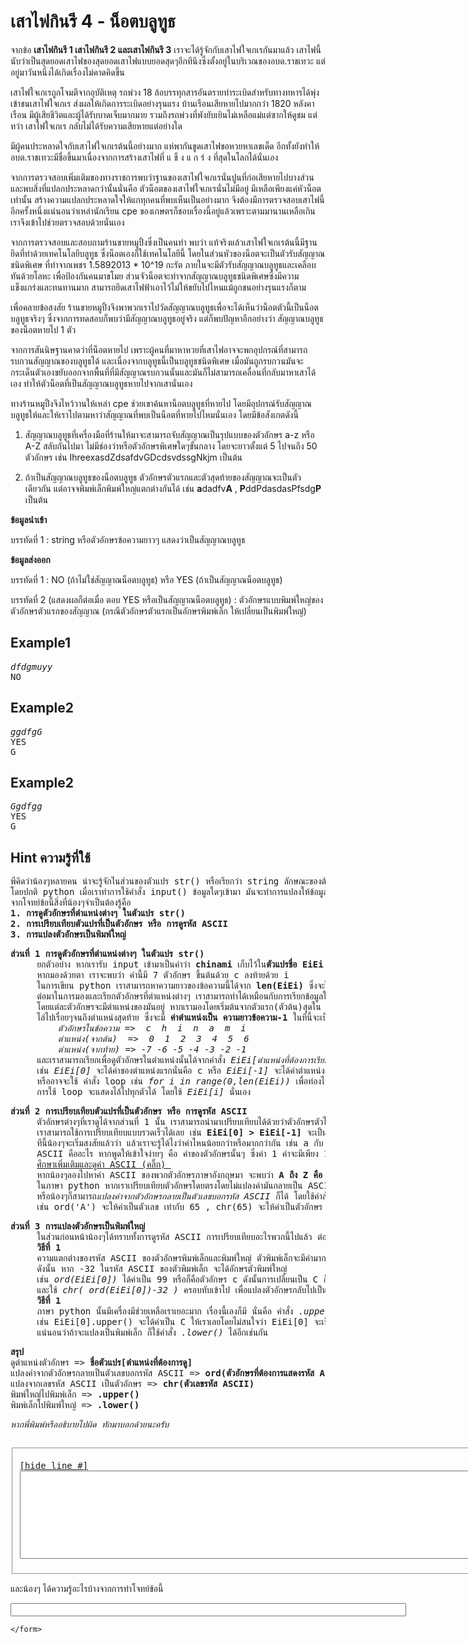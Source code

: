 <div id="current" aria-labelledby="ui-id-25" role="tabpanel" class="ui-tabs-panel ui-corner-bottom ui-widget-content" aria-hidden="false">
    <form method="post" action="/elab/lab/submit/1023/11593/19047/" enctype="multipart/form-data" autocomplete="off">
      <div id="assignment-body">
        <input type="hidden" name="csrfmiddlewaretoken" value="4iJty5q8KyJdf2sr7LPv4fwyxJIhat03tU7AZ2Er0bb2nGdSXTay8BlyzrJnSygD">
        <h1>เสาไฟกินรี 4 - น็อตบลูทูธ</h1><p>จากข้อ <strong>เสาไฟกินรี 1 เสาไฟกินรี 2 และเสาไฟกินรี 3</strong> เราจะได้รู้จักกับเสาไฟใจเกเรกันมาแล้ว เสาไฟนี้นับว่าเป็นสุดยอดเสาไฟของสุดยอดเสาไฟแบบยอดสุดๆอีกทีนึงซึ่งตั้งอยู่ในบริเวณของอบต.ราชเทวะ แต่อยู่มาวันหนึ่งได้เกิดเรื่องไม่คาดคิดขึ้น</p><p>เสาไฟใจเกเรถูกโจมตีจากอุบัติเหตุ รถพ่วง 18 ล้อบรรทุกสารอันตรายทำระเบิดสำหรับทางทหารได้พุ่งเข้าชนเสาไฟใจเกเร ส่งผลให้เกิดการระเบิดอย่างรุนแรง บ้านเรือนเสียหายไปมากกว่า 1820 หลังคาเรือน มีผู้เสียชีวิตและผู้ได้รับบาดเจ็บมากมาย รวมถึงรถพ่วงที่พังยับเยินไม่เหลือแม่แต่ซากให้ดูชม แต่ทว่า เสาไฟใจเกเร กลับไม่ได้รับความเสียหายแต่อย่างใด </p><p>มีผู้คนประหลาดใจกับเสาไฟใจเกเรต้นนี้อย่างมาก แห่พากันขูดเสาไฟขอหวยหาเลขเด็ด อีกทั้งยังทำให้อบต.ราชเทวะมีชื่อขึ้นมาเนื่องจากการสร้างเสาไฟที่ แ ข็ ง แ ก ร่ ง ที่สุดในโลกได้นั่นเอง</p><p>จากการตรวจสอบเพิ่มเติมของทางราชการพบว่าฐานของเสาไฟใจเกเรนั่นปูนที่ก่อเสียหายไปบางส่วน และพบสิ่งที่แปลกประหลาดกว่านั้นนั่นคือ ตัวน็อตของเสาไฟใจเกเรนั่นไม่มีอยู่ มีเหลือเพียงแค่หัวน็อตเท่านั้น สร้างความแปลกประหลาดใจให้แกทุกคนที่พบเห็นเป็นอย่างมาก จึงต้องมีการตรวจสอบเสาไฟนี้อีกครั้งหนึ่งแน่นอนว่าเหล่านักเรียน cpe ของเกษตรก็ชอบเรื่องนี้อยู่แล้วเพราะตามมานานเหลือเกิน เราจึงเข้าไปช่วยตรวจสอบด้วยนั่นเอง </p><p>จากการตรวจสอบและสอบถามร้านขายหมูปิ้งซึ่งเป็นคนทำ พบว่า แท้จริงแล้วเสาไฟใจเกเรต้นนี้มีฐานยึดที่ทำด้วยเทคโนโลยีบลูทูธ ซึ่งน็อตเองก็ใช้เทคโนโลยีนี้ โดยในส่วนหัวของน็อตจะเป็นตัวรับสัญญาณชนิดพิเศษ ที่ทำจากเพชร 1.5892013 * 10^19 กะรัต ภายในจะมีตัวรับสัญญาณบลูทูธและเคลือบทันด้วยโลหะ เพื่อป้องกันคนมาขโมย ส่วนจัวน็อตจะทำจากสัญญาณบลูทูธชนิดพิเศษซึ่งมีความแข็งแกร่งและทนทานมาก สามารถยึดเสาไฟฟ้าเอาไว้ไม่ให้ขยับไปไหนแม้ถูกชนอย่างรุนแรงก็ตาม </p><p>เพื่อคลายข้อสงสัย ร้านขายหมูปิ้งจึงพาพวกเราไปวัดสัญญาณบลูทูธเพื่อจะได้เห็นว่าน็อตตัวนี้เป็นน็อตบลูทูธจริงๆ ซึ่งจากการทดสอบก็พบว่ามีสัญญาณบลูทูธอยู่จริง แต่ก็พบปัญหาอีกอย่างว่า สัญญาณบลูทูธของน็อตหายไป 1 ตัว </p><p>จากการสันนิษฐานคาดว่าที่น็อตหายไป เพราะผู้คนที่มาหาหวยที่เสาไฟอาจจะพกอุปกรณ์ที่สามารถรบกวนสัญญาณของบลูทูธได้ และเนื่องจากบลูทูธนี้เป็นบลูทูธชนิดพิเศษ เมื่อมันถูกรบกวนมันจะกระเด็นตัวเองขยับออกจากพื้นที่ที่มีสัญญาณรบกวนนั้นและมันก็ไม่สามารถเคลื่อนที่กลับมาหาเสาได้เอง ทำให้ตัวน็อตที่เป็นสัญญาณบลูทูธหายไปจากเสานั่นเอง</p><p>ทางร้านหมูปิ้งจึงไหว้วานให้เหล่า cpe ช่วยเขาค้นหาน็อตบลูทูธที่หายไป โดยมีอุปกรณ์รับสัญญาณบลูทูธให้และให้เราไปตามหาว่าสัญญาณที่พบเป็นน็อตที่หายไปไหมนั่นเอง โดยมีข้อสังเกตดังนี้</p><ol><li><p>สัญญาณบลูทูธที่เครื่องมือที่ร้านให้มาจะสามารถจับสัญญาณเป็นรุปแบบของตัวอักษร a-z หรือ A-Z สลับกันไปมา ไม่มีช่องว่าหรือตัวอักษรพิเศษใดๆขั้นกลาง โดยจะยาวตั้งแต่ 5 ไปจนถึง 50 ตัวอักษร เช่น IhreexasdZdsafdvGDcdsvdssgNkjm เป็นต้น</p></li><li><p>ถ้าเป็นสัญญาณบลูทูธของน็อตบลูทูธ ตัวอักษรตัวแรกและตัวสุดท้ายของสัญญาณจะเป็นตัวเดียวกัน แต่อาจจพิมพ์เล็กพิมพ์ใหญ่แตกต่างกันได้ เช่น <strong>a</strong>dadfv<strong>A</strong> , <strong>P</strong>ddPdasdasPfsdg<strong>P</strong> เป็นต้น</p></li></ol><p><strong>ข้อมูลนำเข้า</strong></p><p>บรรทัดที่ 1 : string หรือตัวอักษรข้อความยาวๆ แสดงว่าเป็นสัญญาณบลูทูธ</p><p><strong>ข้อมูลส่งออก</strong></p><p>บรรทัดที่ 1 : NO (ถ้าไม่ใช่สัญญาณน็อตบลูทูธ) หรือ YES (ถ้าเป็นสัญญาณน็อตบลูทูธ)</p><p>บรรทัดที่ 2 (แสดงผลก็ต่อเมื่อ ตอบ YES หรือเป็นสัญญาณน็อตบลูทูธ) : ตัวอักษรแบบพิมพ์ใหญ่ของตัวอักษรตัวแรกของสัญญาณ (กรณีตัวอักษรตัวแรกเป็นอักษรพิมพ์เล็ก ให้เปลี่ยนเป็นพิมพ์ใหญ่)</p><h2>Example1</h2><p></p><pre class="output"><em>dfdgmuyy</em>
NO
</pre><p></p><h2>Example2</h2><p></p><pre class="output"><em>ggdfgG</em>
YES
G
</pre><p></p><h2>Example2</h2><p></p><pre class="output"><em>Ggdfgg</em>
YES
G
</pre><p></p><h2>Hint ความรู้ที่ใช้</h2><p></p><pre class="output">พี่คิดว่าน้องๆหลายคน น่าจะรู้จักในส่วนของตัวแปร str() หรือเรียกว่า string ลักษณะของตัวแปรนี้จะเป็นตัวแปรของ<strong>ข้อความ</strong>ที่อาจจะสั้นบ้างยาวบ้าง 
โดยปกติ python เมื่อเราทำการใช้คำสั่ง input() ข้อมูลใดๆเข้ามา มันจะทำการแปลงให้ข้อมูลตัวนั้นอยุ่ในรุปแบบของ <strong>type str()</strong> นั่นเอง
จากโจทย์ข้อนี้สิ่งที่น้องๆจำเป็นต้องรู้คือ
<strong>1. การดูตัวอักษรที่ตำแหน่งต่างๆ ในตัวแปร str()</strong> 
<strong>2. การเปรียบเทียบตัวแปรที่เป็นตัวอักษร หรือ การดูรหัส ASCII</strong>
<strong>3. การแปลงตัวอักษรเป็นพิมพ์ใหญ่</strong><p></p><p><strong>ส่วนที่ 1 การดูตัวอักษรที่ตำแหน่งต่างๆ ในตัวแปร str()</strong>
&nbsp;&nbsp;&nbsp;&nbsp; ยกตัวอย่าง หากเรารับ input เข้ามาเป็นคำว่า <strong>chinami</strong> เก็บไว้ใน<strong>ตัวแปรชื่อ EiEi</strong>
&nbsp;&nbsp;&nbsp;&nbsp; หากมองด้วยตา เราจะพบว่า คำนี้มี 7 ตัวอักษร ขึ้นต้นด้วย c ลงท้ายด้วย i
&nbsp;&nbsp;&nbsp;&nbsp; ในการเขียน python เราสามารถหาความยาวของข้อความนี้ได้จาก <strong>len(EiEi)</strong> ซึ่งจะได้ค่าเป็น 7
&nbsp;&nbsp;&nbsp;&nbsp; ต่อมาในการมองและเรียกตัวอักษรที่ตำแหน่งต่างๆ เราสามารถทำได้เหมือนกับการเรียกข้อมูลในตำแหน่งต่างๆของตัวแปรชนิด <strong>list</strong> ซึ่งน้องๆจะได้เรียนในบทต่อไป
&nbsp;&nbsp;&nbsp;&nbsp; โดยแต่ละตัวอักษรจะมีตำแหน่งของมันอยู่ หากเรามองโดยเริ่มต้นจากตัวแรก(ตัวต้น)สุดใน python <strong>ตำแหน่งแรกจะมีค่าตำแหน่งเป็น 0</strong> 
&nbsp;&nbsp;&nbsp;&nbsp; ไล่ไปเรื่อยๆจนถึงตำแหน่งสุดท้าย ซึ่งจะมี <strong>ค่าตำแหน่งเป็น ความยาวข้อความ-1</strong> ในที่นี้จะเป็น 7-1 = 6 นั่นเอง หรือจะคิดจาก len(xxx)-1 ก็ได้เช่นกัน เป็นดังด้านล่างนี้
&nbsp;&nbsp;&nbsp;&nbsp;&nbsp;&nbsp;&nbsp;&nbsp; <em>ตัวอักษรในข้อความ =&gt;  c  h  i  n  a  m  i</em>
&nbsp;&nbsp;&nbsp;&nbsp;&nbsp;&nbsp;&nbsp;&nbsp; <em>ตำแหน่ง(จากต้น)  =&gt;  0  1  2  3  4  5  6</em>
&nbsp;&nbsp;&nbsp;&nbsp;&nbsp;&nbsp;&nbsp;&nbsp; <em>ตำแหน่ง(จากท้าย) =&gt; -7 -6 -5 -4 -3 -2 -1</em>
&nbsp;&nbsp;&nbsp;&nbsp; และเราสามารถเรียกเพื่อดูตัวอักษรในตำแหน่งนั้นได้จากคำสั่ง <em>EiEi[ตำแหน่งที่ต้องการเรียก]</em> 
&nbsp;&nbsp;&nbsp;&nbsp; เช่น <em>EiEi[0]</em> จะได้ค่าของตำแหน่งแรกนั่นคือ c หรือ <em>EiEi[-1]</em> จะได้ค่าตำแหน่งสุดท้าย นั่นคือ i
&nbsp;&nbsp;&nbsp;&nbsp; หรืออาจจะใช้ คำสั่ง loop เช่น <em>for i in range(0,len(EiEi))</em> เพื่อท่องไปในทุกตัวของข้อความ EiEi ด้วยก็ได้
&nbsp;&nbsp;&nbsp;&nbsp; การใช้ loop จะแสดงไล้ไปทุกตัวได้ โดยใช้ <em>EiEi[i]</em> นั่นเอง</p><p><strong>ส่วนที่ 2 การเปรียบเทียบตัวแปรที่เป็นตัวอักษร หรือ การดูรหัส ASCII</strong>
&nbsp;&nbsp;&nbsp;&nbsp; ตัวอักษรต่างๆที่เราดูได้จากส่วนที่ 1 นั้น เราสามารถนำมาเปรียบเทียบได้ด้วยว่าตัวอักษรตัวไหนมีค่ามากกว่ากัน
&nbsp;&nbsp;&nbsp;&nbsp; เราสามารถใช้การเปรียบเทียบแบบรวดเร็วได้เลย เช่น <strong>EiEi[0] &gt; EiEi[-1]</strong> จะเป็นการเปรียบเทียบระหว่างตัวอักษร c และ i และจะได้ค่าเป็น <strong>False เพราะ i มาทีหลัง c</strong>
&nbsp;&nbsp;&nbsp;&nbsp; ทีนี้น้องๆจะเริ่มสงสัยแล้วว่า แล้วเราจะรู้ได้ไงว่าค่าไหนน้อยกว่าหรือมากกว่ากัน เช่น a กับ A เป็นต้น ในส่วนนี้เราจะสามารถดูได้จากรหัส ASCII ของตัวอักษรนั้นๆ
&nbsp;&nbsp;&nbsp;&nbsp; ASCII คืออะไร หากพูดให้เข้าใจง่ายๆ คือ ค่าของตัวอักษรนั้นๆ ซึ่งค่า 1 ค่าจะมีเพียง 1 ตัวอักษรเท่านั้น
&nbsp;&nbsp;&nbsp;&nbsp; <a href="https://thiti.dev/blog/621/" target="_blank">ศึกษาเพิ่มเติมและดูค่า ASCII (คลิ๊ก) </a>
&nbsp;&nbsp;&nbsp;&nbsp; หากน้องๆลองไปหาค่า ASCII ของพวกตัวอักษรภาษาอังกฤษมา จะพบว่า <strong>A ถึง Z คือ 65 ถึง 90 และพบว่า a ถึง z คือ 97 ถึง 122</strong> 
&nbsp;&nbsp;&nbsp;&nbsp; ในภาษา python หากเราเปรียบเทียบตัวอักษรโดยตรงโดยไม่แปลงค่ามันกลายเป็น ASCII เช่น 'a' &lt; 'z' ตัวโปรแกรมจะทำการแปลงให้เองและเปรียบเทียบให้เองได้เลย
&nbsp;&nbsp;&nbsp;&nbsp; หรือน้องๆก็สามารถ<em>แปลงค่าจากตัวอักษรกลายเป็นตัวเลขบอกรหัส ASCII</em> ก็ได้ โดยใช้คำสั่ง <em>ord()</em> และสามารถ<em>แปลงจากเลขรหัส ASCII เป็นตัวอักษร</em>ได้จากคำสั้ง <em>chr()</em>
&nbsp;&nbsp;&nbsp;&nbsp; เช่น ord('A') จะให้ค่าเป็นตัวเลข เท่ากับ 65 , chr(65) จะให้ค่าเป็นตัวอักษร A กลับมา</p><p><strong>ส่วนที่ 3 การแปลงตัวอักษรเป็นพิมพ์ใหญ่</strong>
&nbsp;&nbsp;&nbsp;&nbsp; ในส่วนก่อนหน้าน้องๆได้ทราบทั้งการดูรหัส ASCII การเปรียบเทียบอะไรพวกนี้ไปแล้ว ต่อมาน้องๆจะได้รุ้การแปลงตัวอักษรเป็นพิมพ์ใหญ่
&nbsp;&nbsp;&nbsp;&nbsp; <strong>วิธีที่ 1</strong>
&nbsp;&nbsp;&nbsp;&nbsp; ความแตกต่างของรหัส ASCII ของตัวอักษรพิมพ์เล็กและพิมพ์ใหญ่ ตัวพิมพ์เล็กจะมีค่ามากกว่าพิมพ์ใหญ่และต่างกันอยู่ 32 
&nbsp;&nbsp;&nbsp;&nbsp; ดังนั้น หาก -32 ในรหัส ASCII ของตัวพิมพ์เล็ก จะได้อักษรตัวพิมพ์ใหญ่
&nbsp;&nbsp;&nbsp;&nbsp; เช่น <em>ord(EiEi[0])</em> ได้ค่าเป็น 99 หรือก็คือตัวอักษร c ดังนั้นการเปลี่ยนเป็น C ก็ทำโดย ord(EiEi[0])-32 ซึ่งจะได้ 67 หรือก็คือตัวอักษร C แล้วนั่นเอง
&nbsp;&nbsp;&nbsp;&nbsp; และใช้ <em>chr( ord(EiEi[0])-32 )</em> ครอบทับเข้าไป เพื่อแปลงตัวอักษรกลับไปเป็นตัวพิมพ์ใหญ่
&nbsp;&nbsp;&nbsp;&nbsp; <strong>วิธีที่ 1</strong>
&nbsp;&nbsp;&nbsp;&nbsp; ภาษา python นั้นมีเครื่องมีช่วยเหลือเราเยอะมาก เรื่องนี้เองก็มี นั่นคือ คำสั่ง <em>.upper()</em>
&nbsp;&nbsp;&nbsp;&nbsp; เช่น EiEi[0].upper() จะได้ค่าเป็น C ให้เราเลยโดยไม่สนใจว่า EiEi[0] จะเป็นพิมพ์เล็กหรือพิมพ์ใหญ่
&nbsp;&nbsp;&nbsp;&nbsp; แน่นอนว่าถ้าจะแปลงเป็นพิมพ์เล็ก ก็ใช้คำสั่ง <em>.lower()</em> ได้อีกเช่นกัน</p><p><strong>สรุป</strong>
ดูตำแหน่งตัวอักษร =&gt; <strong>ชื่อตัวแปร[ตำแหน่งที่ต้องการดู]</strong>
แปลงค่าจากตัวอักษรกลายเป็นตัวเลขบอกรหัส ASCII =&gt; <strong>ord(ตัวอักษรที่ต้องการแสดงรหัส ASCII)</strong> 
แปลงจากเลขรหัส ASCII เป็นตัวอักษร =&gt; <strong>chr(ตัวเลขรหัส ASCII)</strong>
พิมพ์ใหญ่ไปพิมพ์เล็ก =&gt; <strong>.upper()</strong>
พิมพ์เล็กไปพิมพ์ใหญ่ =&gt; <strong>.lower()</strong></p><p><em>หากพี่พิมพ์หรืออธิบายไปผิด ทักมาบอกด้วยนะครับ</em>
</p></pre><p></p><p></p><fieldset><pre><div class="code-menu"><a href="#" class="lineno-toggle">[hide line #]</a></div><code class="source"><textarea class="codeblank" cols="128" name="b1" rows="9" wrap="off" autocomplete="off"></textarea></code></pre></fieldset><p></p><p>และน้องๆ ได้ความรู้อะไรบ้างจากการทำโจทย์ข้อนี้</p><p><input class="textblank" name="b2" size="76" type="text" value=""></p> 
      </div>
      
      
    </form>
  </div>